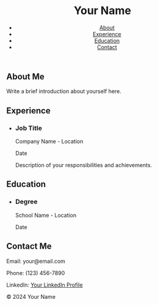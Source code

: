 <!DOCTYPE html>
<html lang="en">
<head>
    <meta charset="UTF-8">
    <meta name="viewport" content="width=device-width, initial-scale=1.0">
    <title>Your Name - Resume</title>
    <link rel="stylesheet" href="styles.css">
</head>
<body>
    <header>
        <h1>Your Name</h1>
        <nav>
            <ul>
                <li><a href="#about">About</a></li>
                <li><a href="#experience">Experience</a></li>
                <li><a href="#education">Education</a></li>
                <li><a href="#contact">Contact</a></li>
            </ul>
        </nav>
    </header>
    <main>
        <section id="about">
            <h2>About Me</h2>
            <p>Write a brief introduction about yourself here.</p>
        </section>
        <section id="experience">
            <h2>Experience</h2>
            <ul>
                <li>
                    <h3>Job Title</h3>
                    <p>Company Name - Location</p>
                    <p>Date</p>
                    <p>Description of your responsibilities and achievements.</p>
                </li>
                <!-- Add more experience items as needed -->
            </ul>
        </section>
        <section id="education">
            <h2>Education</h2>
            <ul>
                <li>
                    <h3>Degree</h3>
                    <p>School Name - Location</p>
                    <p>Date</p>
                </li>
                <!-- Add more education items as needed -->
            </ul>
        </section>
        <section id="contact">
            <h2>Contact Me</h2>
            <p>Email: your@email.com</p>
            <p>Phone: (123) 456-7890</p>
            <p>LinkedIn: <a href="https://www.linkedin.com/">Your LinkedIn Profile</a></p>
        </section>
    </main>
    <footer>
        <p>&copy; 2024 Your Name</p>
    </footer>
</body>
</html>

